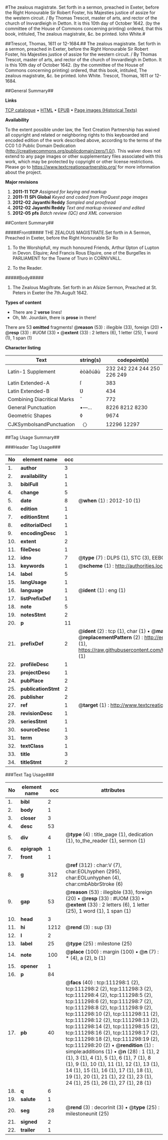 #The zealous magistrate. Set forth in a sermon, preached in Exeter, before the Right Honourable Sir Robert Foster, his Majesties justice of assize for the western circuit. / By Thomas Trescot, master of arts, and rector of the church of Invvardleigh in Detton. It is this 10th day of October 1642. (by the committee of the House of Commons concerning printing) ordered, that this book, intituled, The zealous magistrate, &c. be printed. Iohn White.#

##Trescot, Thomas, 1611 or 12-1684.##
The zealous magistrate. Set forth in a sermon, preached in Exeter, before the Right Honourable Sir Robert Foster, his Majesties justice of assize for the western circuit. / By Thomas Trescot, master of arts, and rector of the church of Invvardleigh in Detton. It is this 10th day of October 1642. (by the committee of the House of Commons concerning printing) ordered, that this book, intituled, The zealous magistrate, &c. be printed. Iohn White.
Trescot, Thomas, 1611 or 12-1684.

##General Summary##

**Links**

[TCP catalogue](http://www.ota.ox.ac.uk/tcp/)  • 
[HTML](http://tei.it.ox.ac.uk/tcp/Texts-HTML/free/A94/A94824.html)  • 
[EPUB](http://tei.it.ox.ac.uk/tcp/Texts-EPUB/free/A94/A94824.epub) • 
[Page images (Historical Texts)](https://historicaltexts.jisc.ac.uk/eebo-99859228e)

**Availability**

To the extent possible under law, the Text Creation Partnership has waived all copyright and related or neighboring rights to this keyboarded and encoded edition of the work described above, according to the terms of the CC0 1.0 Public Domain Dedication (http://creativecommons.org/publicdomain/zero/1.0/). This waiver does not extend to any page images or other supplementary files associated with this work, which may be protected by copyright or other license restrictions. Please go to https://www.textcreationpartnership.org/ for more information about the project.

**Major revisions**

1. __2011-11__ __TCP__ *Assigned for keying and markup*
1. __2011-11__ __SPi Global__ *Keyed and coded from ProQuest page images*
1. __2012-02__ __Jayanthi Reddy__ *Sampled and proofread*
1. __2012-02__ __Jayanthi Reddy__ *Text and markup reviewed and edited*
1. __2012-05__ __pfs__ *Batch review (QC) and XML conversion*

##Content Summary##

#####Front#####
THE ZEALOUS MAGISTRATE.Set forth in A Sermon, Preached in Exeter, before the Right Honourable Sir Ro
1. To the Worshipfull, my much honoured Friends, Arthur Ʋpton of Lupton in Devon. Eſquire; And Francis Rous Eſquire, one of the Burgeſſes in PARLIAMENT for the Towne of Truro in CORNVVALL.

1. To the Reader.

#####Body#####

1. The Zealous Magiſtrate. Set forth in an Aſsize Sermon, Preached at St. Peters in Exeter the 7th.Auguſt 1642.

**Types of content**

  * There are 2 **verse** lines!
  * Oh, Mr. Jourdain, there is **prose** in there!

There are 53 **omitted** fragments! 
 @__reason__ (53) : illegible (33), foreign (20)  •  @__resp__ (33) : #UOM (33)  •  @__extent__ (33) : 2 letters (6), 1 letter (25), 1 word (1), 1 span (1)

**Character listing**


|Text|string(s)|codepoint(s)|
|---|---|---|
|Latin-1 Supplement|èòàôúâù|232 242 224 244 250 226 249|
|Latin Extended-A|ſ|383|
|Latin Extended-B|Ʋ|434|
|Combining             Diacritical Marks|̄|772|
|General Punctuation|•—…|8226 8212 8230|
|Geometric Shapes|◊|9674|
|CJKSymbolsandPunctuation|〈〉|12296 12297|

##Tag Usage Summary##

###Header Tag Usage###

|No|element name|occ|attributes|
|---|---|---|---|
|1.|__author__|3||
|2.|__availability__|1||
|3.|__biblFull__|1||
|4.|__change__|5||
|5.|__date__|8| @__when__ (1) : 2012-10 (1)|
|6.|__edition__|1||
|7.|__editionStmt__|1||
|8.|__editorialDecl__|1||
|9.|__encodingDesc__|1||
|10.|__extent__|2||
|11.|__fileDesc__|1||
|12.|__idno__|7| @__type__ (7) : DLPS (1), STC (3), EEBO-CITATION (1), PROQUEST (1), VID (1)|
|13.|__keywords__|1| @__scheme__ (1) : http://authorities.loc.gov/ (1)|
|14.|__label__|5||
|15.|__langUsage__|1||
|16.|__language__|1| @__ident__ (1) : eng (1)|
|17.|__listPrefixDef__|1||
|18.|__note__|5||
|19.|__notesStmt__|2||
|20.|__p__|11||
|21.|__prefixDef__|2| @__ident__ (2) : tcp (1), char (1)  •  @__matchPattern__ (2) : ([0-9\-]+):([0-9IVX]+) (1), (.+) (1)  •  @__replacementPattern__ (2) : http://eebo.chadwyck.com/downloadtiff?vid=$1&page=$2 (1), https://raw.githubusercontent.com/textcreationpartnership/Texts/master/tcpchars.xml#$1 (1)|
|22.|__profileDesc__|1||
|23.|__projectDesc__|1||
|24.|__pubPlace__|2||
|25.|__publicationStmt__|2||
|26.|__publisher__|2||
|27.|__ref__|1| @__target__ (1) : http://www.textcreationpartnership.org/docs/. (1)|
|28.|__revisionDesc__|1||
|29.|__seriesStmt__|1||
|30.|__sourceDesc__|1||
|31.|__term__|3||
|32.|__textClass__|1||
|33.|__title__|3||
|34.|__titleStmt__|2||


###Text Tag Usage###

|No|element name|occ|attributes|
|---|---|---|---|
|1.|__bibl__|2||
|2.|__body__|1||
|3.|__closer__|3||
|4.|__desc__|53||
|5.|__div__|4| @__type__ (4) : title_page (1), dedication (1), to_the_reader (1), sermon (1)|
|6.|__epigraph__|1||
|7.|__front__|1||
|8.|__g__|312| @__ref__ (312) : char:V (7), char:EOLhyphen (295), char:EOLunhyphen (4), char:cmbAbbrStroke (6)|
|9.|__gap__|53| @__reason__ (53) : illegible (33), foreign (20)  •  @__resp__ (33) : #UOM (33)  •  @__extent__ (33) : 2 letters (6), 1 letter (25), 1 word (1), 1 span (1)|
|10.|__head__|3||
|11.|__hi__|1212| @__rend__ (3) : sup (3)|
|12.|__l__|2||
|13.|__label__|25| @__type__ (25) : milestone (25)|
|14.|__note__|100| @__place__ (100) : margin (100)  •  @__n__ (7) : * (4), a (2), b (1)|
|15.|__opener__|1||
|16.|__p__|84||
|17.|__pb__|40| @__facs__ (40) : tcp:111298:1 (2), tcp:111298:2 (2), tcp:111298:3 (2), tcp:111298:4 (2), tcp:111298:5 (2), tcp:111298:6 (2), tcp:111298:7 (2), tcp:111298:8 (2), tcp:111298:9 (2), tcp:111298:10 (2), tcp:111298:11 (2), tcp:111298:12 (2), tcp:111298:13 (2), tcp:111298:14 (2), tcp:111298:15 (2), tcp:111298:16 (2), tcp:111298:17 (2), tcp:111298:18 (2), tcp:111298:19 (2), tcp:111298:20 (2)  •  @__rendition__ (1) : simple:additions (1)  •  @__n__ (28) : 1 (1), 2 (1), 3 (1), 4 (1), 5 (1), 6 (1), 7 (1), 8 (1), 9 (1), 10 (1), 11 (1), 12 (1), 13 (1), 14 (1), 15 (1), 16 (1), 17 (1), 18 (1), 19 (1), 20 (1), 21 (1), 22 (1), 23 (1), 24 (1), 25 (1), 26 (1), 27 (1), 28 (1)|
|18.|__q__|6||
|19.|__salute__|1||
|20.|__seg__|28| @__rend__ (3) : decorInit (3)  •  @__type__ (25) : milestoneunit (25)|
|21.|__signed__|2||
|22.|__trailer__|1||
